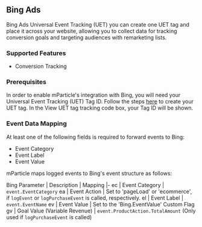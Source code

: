 
## Bing Ads

Bing Ads Universal Event Tracking (UET) you can create one UET tag and place it across your website, allowing you to collect data for tracking conversion goals and targeting audiences with remarketing lists.

### Supported Features

* Conversion Tracking

### Prerequisites

In order to enable mParticle's integration with Bing, you will need your Universal Event Tracking (UET) Tag ID.  Follow the steps [here](http://help.bingads.microsoft.com/#apex/3/en/56682/2) to create your UET tag.  In the View UET tag tracking code box, your Tag ID will be shown.

### Event Data Mapping

At least one of the following fields is required to forward events to Bing: 

* Event Category
* Event Label
* Event Value

mParticle maps logged events to Bing's event structure as follows:

Bing Parameter | Description | Mapping 
|-
ec | Event Category | `event.EventCategory`
ea | Event Action | Set to 'pageLoad' or 'ecommerce', if `logEvent` or `logPurchaseEvent` is called, respectively.
el | Event Label | `event.EventName`
ev | Event Value  | Set to the 'Bing.EventValue' Custom Flag
gv | Goal Value (Variable Revenue) | `event.ProductAction.TotalAmount` (Only used if `logPurchaseEvent` is called)
